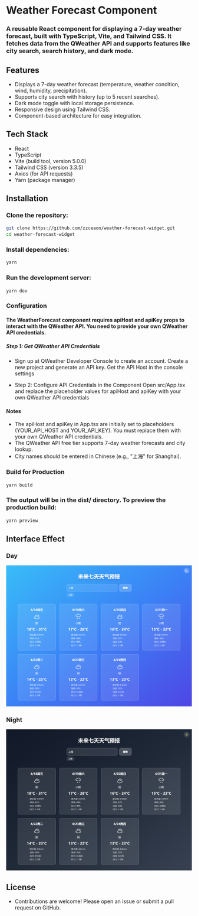 # Weather Forecast Component

### A reusable React component for displaying a 7-day weather forecast, built with TypeScript, Vite, and Tailwind CSS. It fetches data from the QWeather API and supports features like city search, search history, and dark mode.

## Features

- Displays a 7-day weather forecast (temperature, weather condition, wind, humidity, precipitation).
- Supports city search with history (up to 5 recent searches).
- Dark mode toggle with local storage persistence.
- Responsive design using Tailwind CSS.
- Component-based architecture for easy integration.

## Tech Stack

- React
- TypeScript
- Vite (build tool, version 5.0.0)
- Tailwind CSS (version 3.3.5)
- Axios (for API requests)
- Yarn (package manager)

## Installation

### Clone the repository:

```bash
git clone https://github.com/zzceaon/weather-forecast-widget.git
cd weather-forecast-widget
```

### Install dependencies:

```bash
yarn
```

### Run the development server:

```bash
yarn dev
```

### Configuration

#### The WeatherForecast component requires apiHost and apiKey props to interact with the QWeather API. You need to provide your own QWeather API credentials.

##### Step 1: Get QWeather API Credentials

- Sign up at QWeather Developer Console to create an account.
  Create a new project and generate an API key.
  Get the API Host in the console settings

- Step 2: Configure API Credentials in the Component
  Open src/App.tsx and replace the placeholder values for apiHost and apiKey with your own QWeather API credentials

#### Notes

- The apiHost and apiKey in App.tsx are initially set to placeholders (YOUR_API_HOST and YOUR_API_KEY). You must replace them with your own QWeather API credentials.
- The QWeather API free tier supports 7-day weather forecasts and city lookup.
- City names should be entered in Chinese (e.g., "上海" for Shanghai).

### Build for Production

```bash
yarn build
```

### The output will be in the dist/ directory. To preview the production build:

```bash
yarn preview
```

## Interface Effect

### Day

![Day](./public/day.png)

### Night

![Night](./public/night.png)

## License

- Contributions are welcome! Please open an issue or submit a pull request on GitHub.
